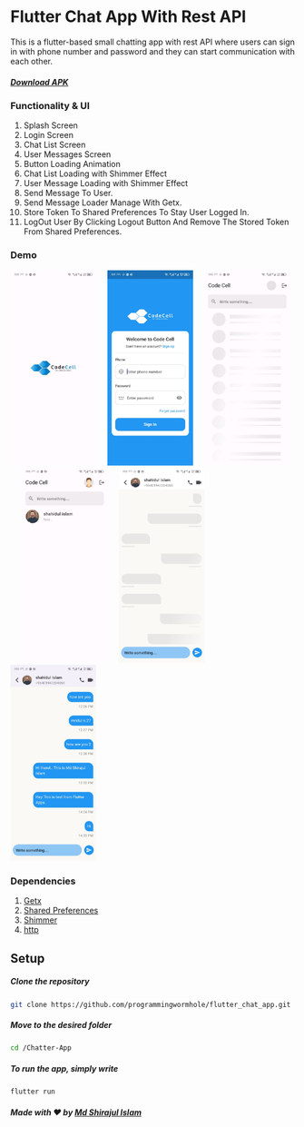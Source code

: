 
# Flutter Chat App With Rest API

This is a flutter-based small chatting app with rest API where users can sign in with phone number and password and they can start communication with each other.


##### <a href='https://apkfab.com/code-cell/com.example.small_chat/apk?h=cca404bc64455277736999f672e8abae2f1b1cbdfbfabd7c20ae5f71d71372ec'>Download APK</a>

### Functionality & UI

1. Splash Screen
2. Login Screen
3. Chat List Screen
4. User Messages Screen
5. Button Loading Animation
6. Chat List Loading with Shimmer Effect
7. User Message Loading with Shimmer Effect
8. Send Message To User.
9. Send Message Loader Manage With Getx.
10. Store Token To Shared Preferences To Stay User Logged In.
11. LogOut User By Clicking Logout Button And Remove The Stored Token From Shared Preferences.

### Demo


  <img src="https://raw.githubusercontent.com/programmingwormhole/flutter_chat_app/master/screenshot/splash.jpg?raw=false" width="30%">&nbsp;&nbsp;&nbsp;&nbsp;&nbsp;<img src="https://raw.githubusercontent.com/programmingwormhole/flutter_chat_app/master/screenshot/login.jpg?raw=false" width="30%">&nbsp;&nbsp;&nbsp;&nbsp;&nbsp;<img src="https://raw.githubusercontent.com/programmingwormhole/flutter_chat_app/master/screenshot/home_shimmer.jpg?raw=false" width="30%">&nbsp;&nbsp;&nbsp;&nbsp;&nbsp;<img src="https://raw.githubusercontent.com/programmingwormhole/flutter_chat_app/master/screenshot/home.jpg?raw=false" width="30%">&nbsp;&nbsp;&nbsp;&nbsp;&nbsp;<img src="https://raw.githubusercontent.com/programmingwormhole/flutter_chat_app/master/screenshot/chat_shimmer.jpg?raw=false" width="30%">&nbsp;&nbsp;&nbsp;&nbsp;&nbsp;<img src="https://raw.githubusercontent.com/programmingwormhole/flutter_chat_app/master/screenshot/chats.jpg?raw=false" width="30%">&nbsp;&nbsp;&nbsp;&nbsp;&nbsp;
  
  
### Dependencies

1. [Getx](https://pub.dev/packages/get)
2. [Shared Preferences](https://pub.dev/packages/shared_preferences)
3. [Shimmer](https://pub.dev/packages/shimmer)
4. [http](https://pub.dev/packages/http)

## Setup

  ##### Clone the repository
```bash
git clone https://github.com/programmingwormhole/flutter_chat_app.git
```
  ##### Move to the desired folder
```bash
cd /Chatter-App
```

  ##### To run the app, simply write
```bash
flutter run
```

##### Made with ♥ by <a href="https://github.com/programmingwormhole">Md Shirajul Islam</a>
